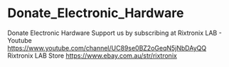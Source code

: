 # Donate_Electronic_Hardware
Donate Electronic Hardware
Support us by subscribing at
Rixtronix LAB - Youtube
https://www.youtube.com/channel/UC89se0BZ2oGeqN5jNbDAyQQ
Rixtronix LAB Store 
https://www.ebay.com.au/str/rixtronix

